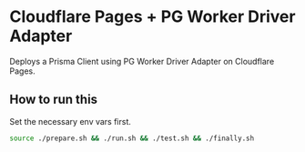 # Cloudflare Pages + PG Worker Driver Adapter

Deploys a Prisma Client using PG Worker Driver Adapter on Cloudflare Pages.

## How to run this

Set the necessary env vars first.

```sh
source ./prepare.sh && ./run.sh && ./test.sh && ./finally.sh
```
